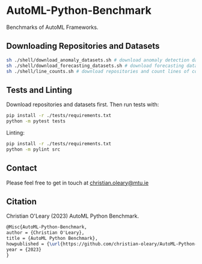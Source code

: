 # AutoML-Python-Benchmark

Benchmarks of AutoML Frameworks.

## Downloading Repositories and Datasets

```bash
sh ./shell/download_anomaly_datasets.sh # download anomaly detection datasets
sh ./shell/download_forecasting_datasets.sh # download forecasting datasets
sh ./shell/line_counts.sh # download repositories and count lines of code
```

## Tests and Linting

Download repositories and datasets first. Then run tests with:

```bash
pip install -r ./tests/requirements.txt
python -m pytest tests
```

Linting:

```bash
pip install -r ./tests/requirements.txt
python -m pylint src
```

## Contact

Please feel free to get in touch at christian.oleary@mtu.ie

## Citation

Christian O'Leary (2023) AutoML Python Benchmark.

```latex
@Misc{AutoML-Python-Benchmark,
author = {Christian O'Leary},
title = {AutoML Python Benchmark},
howpublished = {\url{https://github.com/christian-oleary/AutoML-Python-Benchmark}},
year = {2023}
}
```
